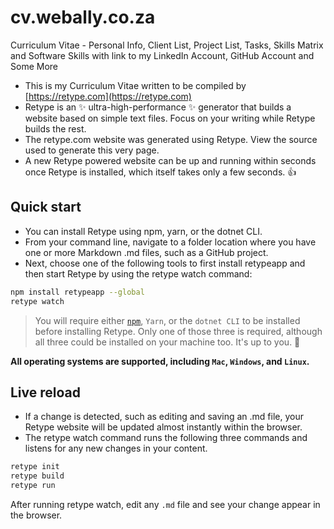 # cv.webally.co.za

Curriculum Vitae - Personal Info, Client List, Project List, Tasks, Skills Matrix and Software Skills with link to my LinkedIn Account, GitHub Account and Some More

- This is my Curriculum Vitae written to be compiled by [https://retype.com](https://retype.com)
- Retype is an ✨ ultra-high-performance ✨ generator that builds a website based on simple text files. Focus on your writing while Retype builds the rest.
- The retype.com website was generated using Retype. View the source used to generate this very page.
- A new Retype powered website can be up and running within seconds once Retype is installed, which itself takes only a few seconds. 👍

## Quick start

- You can install Retype using npm, yarn, or the dotnet CLI.
- From your command line, navigate to a folder location where you have one or more Markdown .md files, such as a GitHub project.
- Next, choose one of the following tools to first install retypeapp and then start Retype by using the retype watch command:

```sh
npm install retypeapp --global
retype watch
```

> You will require either [`npm`](https://setup.docs.devserv.me/node/), `Yarn`, or the `dotnet CLI` to be installed before installing Retype. Only one of those three is required, although all three could be installed on your machine too. It's up to you. 🙌

__All operating systems are supported, including `Mac`, `Windows`, and `Linux`.__

## Live reload

- If a change is detected, such as editing and saving an .md file, your Retype website will be updated almost instantly within the browser.
- The retype watch command runs the following three commands and listens for any new changes in your content.

```sh
retype init
retype build
retype run
```

After running retype watch, edit any `.md` file and see your change appear in the browser.


